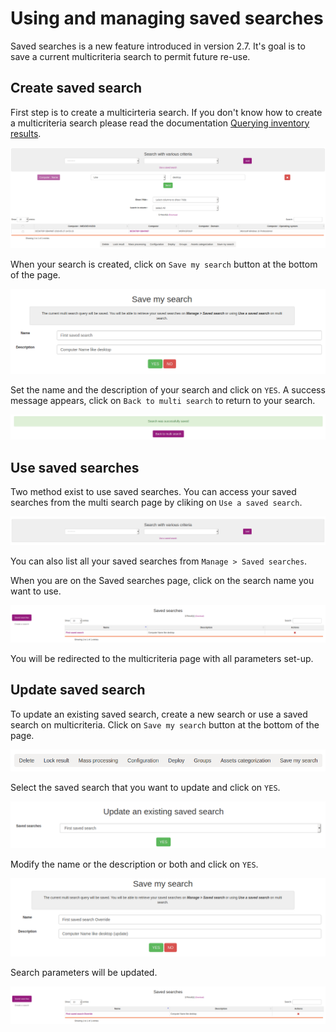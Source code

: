 # Using and managing saved searches

Saved searches is a new feature introduced in version 2.7.
It's goal is to save a current multicriteria search to permit future re-use.

## Create saved search

First step is to create a multicirteria search. If you don't know how to create a multicriteria search please read the documentation [Querying inventory results](04.Management-console-and-its-advanced-features/Querying-inventory-results.md).

![Multicriteria search](../../img/server/reports/saved_searches_search.png)

When your search is created, click on `Save my search` button at the bottom of the page.

![Create saved search](../../img/server/reports/saved_searches_create.png)

Set the name and the description of your search and click on `YES`. A success message appears, click on `Back to multi search` to return to your search.

![Create saved search successfull](../../img/server/reports/saved_searches_success.png)


## Use saved searches

Two method exist to use saved searches. You can access your saved searches from the multi search page by cliking on `Use a saved search`.

![Use a saved search](../../img/server/reports/saved_searches_use.png)

You can also list all your saved searches from `Manage > Saved searches`.

When you are on the Saved searches page, click on the search name you want to use.

![Saved searches page](../../img/server/reports/saved_searches_first.png)

You will be redirected to the multicriteria page with all parameters set-up.


## Update saved search

To update an existing saved search, create a new search or use a saved search on multicriteria. Click on `Save my search` button at the bottom of the page.

![Saved searches button](../../img/server/reports/saved_searches_button.png)

Select the saved search that you want to update and click on `YES`.

![Saved searches button](../../img/server/reports/saved_searches_update.png)

Modify the name or the description or both and click on `YES`.

![Saved searches updated](../../img/server/reports/saved_searches_second.png)

Search parameters will be updated.

![Saved searches updated](../../img/server/reports/saved_searches_updated.png)